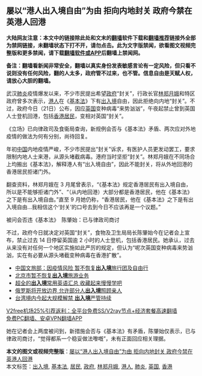  <h2>屡以“港人出入境自由”为由 拒向内地封关 政府今禁在英港人回港</h2> <p class="notice"><b>大陆网友注意：本文中的链接除此处和文末的<a href="https://github.com/bannedbook/fanqiang" >翻墙</a>软件下载和<a href="https://github.com/killgcd/justmysocks/blob/master/README.md">翻墙推荐</a>链接外全部为禁网链接，未翻墙状态下打不开，请勿点击。此为文字版禁闻，欲看图文视频完整版和更多禁闻，请下载<a href="https://github.com/bannedbook/fanqiang">翻墙软件或APP</a>后翻墙上禁闻网。</p><p>备注：翻墙看新闻非常安全，翻墙以真实身份发表敏感言论有一定风险，但只看不说则没有任何风险，翻的人太多，政府管不过来，也不管。信息自由是天赋人权，请放心大胆的翻墙。</b></p>  <div class="entry">  <p>武汉<a href="https://www.bannedbook.org/bnews/tag/%e8%82%ba%e7%82%8e/" class="st_tag internal_tag" rel="tag" title="标签 肺炎 下的日志">肺炎</a>疫情爆发以来，不少市民提出希望<a href="https://www.bannedbook.org/bnews/tag/%e6%94%bf%e5%ba%9c/" class="st_tag internal_tag" rel="tag" title="标签 政府 下的日志">政府</a>“封关”，行政长官<a href="https://www.bannedbook.org/bnews/tag/%e6%9e%97%e9%83%91%e6%9c%88%e5%a8%a5/" class="st_tag internal_tag" rel="tag" title="标签 林郑月娥 下的日志">林郑月娥</a>和特区政府曾多次表示，<a href="https://www.bannedbook.org/bnews/tag/%e6%b8%af%e4%ba%ba/" class="st_tag internal_tag" rel="tag" title="标签 港人 下的日志">港人</a>在《<a href="https://www.bannedbook.org/bnews/tag/%e5%9f%ba%e6%9c%ac%e6%b3%95/" class="st_tag internal_tag" rel="tag" title="标签 基本法 下的日志">基本法</a>》下有<a href="https://www.bannedbook.org/bnews/tag/%E5%87%BA%E5%85%A5%E5%A2%83/" class="st_tag internal_tag" rel="tag" title="标签 出入境 下的日志">出入境</a>自由，因此拒绝向内地“封关”。不过，政府今日（21日）公布，因应<a href="https://www.bannedbook.org/bnews/tag/%e8%8b%b1%e5%9b%bd/" class="st_tag internal_tag" rel="tag" title="标签 英国 下的日志">英国</a>变种病毒“来势汹汹”，午夜起禁止曾到英国人士登机回港，包括<a href="https://www.bannedbook.org/bnews/tag/%e9%a6%99%e6%b8%af/" class="st_tag internal_tag" rel="tag" title="标签 香港 下的日志">香港</a><a href="https://www.bannedbook.org/bnews/tag/%E5%B1%85%E6%B0%91/" class="st_tag internal_tag" rel="tag" title="标签 居民 下的日志">居民</a>，变相对英国“封关”。</p> <p>《立场》已向律政司及食衞局查询，新规例会否与《基本法》矛盾、两次应对外地疫情的做法为何有分别，尚待回复。</p>  <p>年初<span class='wp_keywordlink_affiliate'><a href="https://www.bannedbook.org/" title="中国" target="_blank">中国</a></span>内地疫情严峻，不少市民提出“封关”诉求，有医护人员更发动罢工，要求限制内地人士来港，从源头堵截病毒。港府当时坚拒“封关”。林郑月娥在不同场合上均搬出《基本法》，解释港人有“出入境自由”，因此不能封关，将从外地回港的香港居民拒诸门外。</p> <p>翻查资料，林郑月娥在 3 月尾曾表示，“《基本法》规定香港居民有出入境自由，所以是不能够拒诸门外”、“（从内地回港）大部分都是香港居民，他在《基本法》之下是有出入境自由。”直至 9 月她仍称，“香港居民，他在《基本法》之下是有出入境自由…我相信这个‘封关’的口号去到今日不应该再是一个议题。”</p>  <p>被问会否违《基本法》　陈肇始：已与律政司商讨</p> <p>不过，政府今日就决定对英国“封关”，食物及卫生局局长陈肇始今在记者会上宣布，禁止过去 14 日停留英国逾 2 小时的人士登机，包括香港居民。她承认，过去从来没有对任何一个地区实施如此严厉的规定，但认为“呢次英国变种病毒来势汹汹，实在有必要从源头堵截变种病毒在香港扩散”。</p>  <ul class='op-related-articles' title='相关阅读'> <li><a href='https://www.bannedbook.org/bnews/headline/20201022/1417959.html' target='_blank'>中国文旅部：因疫情风险 暂不恢复<b>出入境</b>旅行团及自由行</a></li> <li><a href='https://www.bannedbook.org/bnews/baitai/20200930/1405778.html' target='_blank'>北京市暂不恢复<b>出入境</b>旅游业务</a></li> <li><a href='https://www.bannedbook.org/bnews/lifebaike/20200616/1345688.html' target='_blank'>超全的<b>出入境</b>常用英语汇总 收藏起来慢慢学吧</a></li> <li><a href='https://www.bannedbook.org/bnews/baitai/20200609/1342059.html' target='_blank'>俄罗斯将开放边界 允许部分人<b>出入境</b>照顾亲人</a></li> <li><a href='https://www.bannedbook.org/bnews/cnnews/20200608/1341667.html' target='_blank'>台湾境内今起大规模解禁 <b>出入境</b>严管持续</a></li> </ul> <p class="texttj"> <a href="https://www.bannedbook.org/forum23/topic22702.html" target="_blank">V2free机场25%引荐返利：全平台免费SS/V2ray节点+经济套餐高速翻墙</a><br/> <a href="https://github.com/bannedbook/fanqiang/wiki/%E7%A6%81%E9%97%BB%E7%BD%91%E5%AE%89%E5%8D%93%E7%BF%BB%E5%A2%99%E6%96%B0%E9%97%BBAPP" target="_blank">免费PC翻墙、安卓VPN翻墙APP</a></p><p>她在记者会上两度被问到，新措施会否与《基本法》有矛盾，陈肇始仅表示，已与律政司商讨，“觉得都系一个稳妥做法嚟嘅”，未有正面回应相关理据。</p><a name='sharetosocial'></a>       <div><b>本文的图文或视频完整版</b>：<a href='https://www.bannedbook.org/bnews/comments/20201222/1452376.html'>屡以“港人出入境自由”为由 拒向内地封关 政府今禁在英港人回港</a></div>  </div><!--END ENTRY--> <div class="postfooter"> <div>本文标签：<a href="https://www.bannedbook.org/bnews/tag/%E5%87%BA%E5%85%A5%E5%A2%83/" rel="tag">出入境</a>, <a href="https://www.bannedbook.org/bnews/tag/%e5%9f%ba%e6%9c%ac%e6%b3%95/" rel="tag">基本法</a>, <a href="https://www.bannedbook.org/bnews/tag/%E5%B1%85%E6%B0%91/" rel="tag">居民</a>, <a href="https://www.bannedbook.org/bnews/tag/%e6%94%bf%e5%ba%9c/" rel="tag">政府</a>, <a href="https://www.bannedbook.org/bnews/tag/%e6%9e%97%e9%83%91%e6%9c%88%e5%a8%a5/" rel="tag">林郑月娥</a>, <a href="https://www.bannedbook.org/bnews/tag/%e6%b8%af%e4%ba%ba/" rel="tag">港人</a>, <a href="https://www.bannedbook.org/bnews/tag/%e8%82%ba%e7%82%8e/" rel="tag">肺炎</a>, <a href="https://www.bannedbook.org/bnews/tag/%e8%8b%b1%e5%9b%bd/" rel="tag">英国</a>, <a href="https://www.bannedbook.org/bnews/tag/%e9%a6%99%e6%b8%af/" rel="tag">香港</a></div>  </div><!--END POSTFOOTER--> 